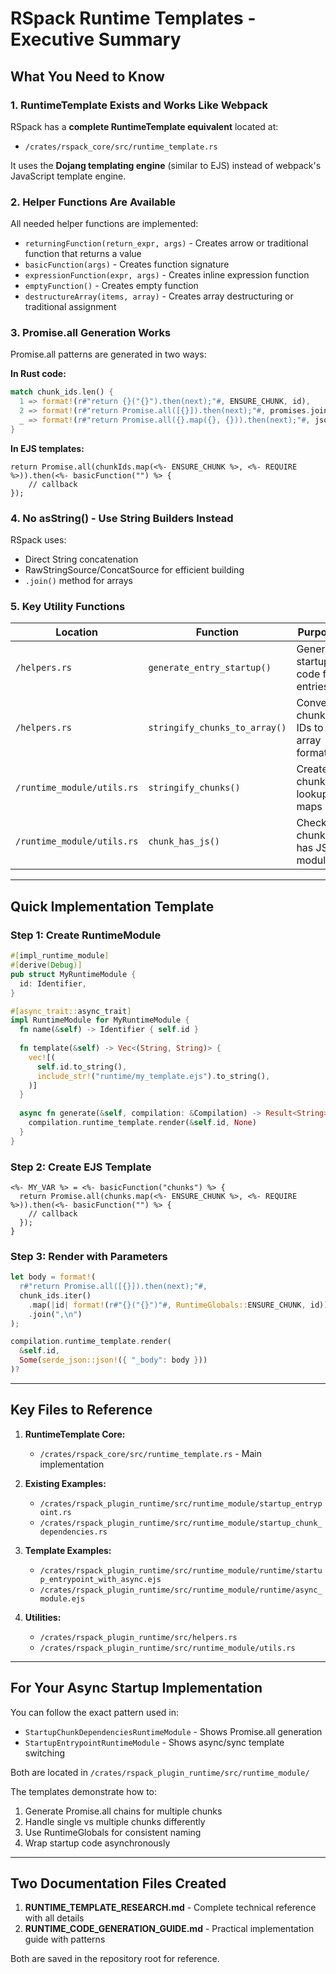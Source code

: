 # RSpack Runtime Templates - Executive Summary

## What You Need to Know

### 1. RuntimeTemplate Exists and Works Like Webpack
RSpack has a **complete RuntimeTemplate equivalent** located at:
- `/crates/rspack_core/src/runtime_template.rs`

It uses the **Dojang templating engine** (similar to EJS) instead of webpack's JavaScript template engine.

### 2. Helper Functions Are Available
All needed helper functions are implemented:
- `returningFunction(return_expr, args)` - Creates arrow or traditional function that returns a value
- `basicFunction(args)` - Creates function signature
- `expressionFunction(expr, args)` - Creates inline expression function
- `emptyFunction()` - Creates empty function
- `destructureArray(items, array)` - Creates array destructuring or traditional assignment

### 3. Promise.all Generation Works
Promise.all patterns are generated in two ways:

**In Rust code:**
```rust
match chunk_ids.len() {
  1 => format!(r#"return {}("{}").then(next);"#, ENSURE_CHUNK, id),
  2 => format!(r#"return Promise.all([{}]).then(next);"#, promises.join(",")),
  _ => format!(r#"return Promise.all({}.map({}, {})).then(next);"#, json_array, ENSURE_CHUNK, REQUIRE),
}
```

**In EJS templates:**
```ejs
return Promise.all(chunkIds.map(<%- ENSURE_CHUNK %>, <%- REQUIRE %>)).then(<%- basicFunction("") %> {
    // callback
});
```

### 4. No asString() - Use String Builders Instead
RSpack uses:
- Direct String concatenation
- RawStringSource/ConcatSource for efficient building
- `.join()` method for arrays

### 5. Key Utility Functions

| Location | Function | Purpose |
|----------|----------|---------|
| `/helpers.rs` | `generate_entry_startup()` | Generate startup code for entries |
| `/helpers.rs` | `stringify_chunks_to_array()` | Convert chunk IDs to array format |
| `/runtime_module/utils.rs` | `stringify_chunks()` | Create chunk lookup maps |
| `/runtime_module/utils.rs` | `chunk_has_js()` | Check if chunk has JS modules |

---

## Quick Implementation Template

### Step 1: Create RuntimeModule

```rust
#[impl_runtime_module]
#[derive(Debug)]
pub struct MyRuntimeModule {
  id: Identifier,
}

#[async_trait::async_trait]
impl RuntimeModule for MyRuntimeModule {
  fn name(&self) -> Identifier { self.id }
  
  fn template(&self) -> Vec<(String, String)> {
    vec![(
      self.id.to_string(),
      include_str!("runtime/my_template.ejs").to_string(),
    )]
  }
  
  async fn generate(&self, compilation: &Compilation) -> Result<String> {
    compilation.runtime_template.render(&self.id, None)
  }
}
```

### Step 2: Create EJS Template

```ejs
<%- MY_VAR %> = <%- basicFunction("chunks") %> {
  return Promise.all(chunks.map(<%- ENSURE_CHUNK %>, <%- REQUIRE %>)).then(<%- basicFunction("") %> {
    // callback
  });
}
```

### Step 3: Render with Parameters

```rust
let body = format!(
  r#"return Promise.all([{}]).then(next);"#,
  chunk_ids.iter()
    .map(|id| format!(r#"{}("{}")"#, RuntimeGlobals::ENSURE_CHUNK, id))
    .join(",\n")
);

compilation.runtime_template.render(
  &self.id,
  Some(serde_json::json!({ "_body": body }))
)?
```

---

## Key Files to Reference

1. **RuntimeTemplate Core:**
   - `/crates/rspack_core/src/runtime_template.rs` - Main implementation

2. **Existing Examples:**
   - `/crates/rspack_plugin_runtime/src/runtime_module/startup_entrypoint.rs`
   - `/crates/rspack_plugin_runtime/src/runtime_module/startup_chunk_dependencies.rs`

3. **Template Examples:**
   - `/crates/rspack_plugin_runtime/src/runtime_module/runtime/startup_entrypoint_with_async.ejs`
   - `/crates/rspack_plugin_runtime/src/runtime_module/runtime/async_module.ejs`

4. **Utilities:**
   - `/crates/rspack_plugin_runtime/src/helpers.rs`
   - `/crates/rspack_plugin_runtime/src/runtime_module/utils.rs`

---

## For Your Async Startup Implementation

You can follow the exact pattern used in:
- `StartupChunkDependenciesRuntimeModule` - Shows Promise.all generation
- `StartupEntrypointRuntimeModule` - Shows async/sync template switching

Both are located in `/crates/rspack_plugin_runtime/src/runtime_module/`

The templates demonstrate how to:
1. Generate Promise.all chains for multiple chunks
2. Handle single vs multiple chunks differently
3. Use RuntimeGlobals for consistent naming
4. Wrap startup code asynchronously

---

## Two Documentation Files Created

1. **RUNTIME_TEMPLATE_RESEARCH.md** - Complete technical reference with all details
2. **RUNTIME_CODE_GENERATION_GUIDE.md** - Practical implementation guide with patterns

Both are saved in the repository root for reference.
